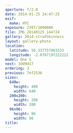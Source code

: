 ```yaml
---
aperture: f/2.0
date: 2014-01-25 14:47:25
exif:
  make: HTC
exposure: 2397/1000000
file: IMG_20140125_144724
gallery: 2014-strathkinness
layout: gallery-photo
location:
  latitude: 56.337757083333
  longitude: -2.8767197222222
model: One S
next: 3dd9d17
ordering: 3
previous: 7ef2536
sizes:
  640w:
    height: 480
    width: 640
  200x200:
    height: 200
    width: 200
  96x96:
    height: 96
    width: 96
title: 
---
```

